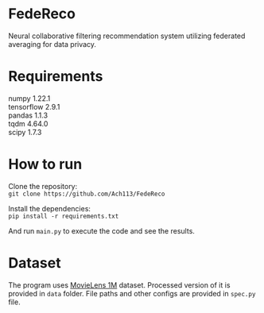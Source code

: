 # FedeReco
Neural collaborative filtering recommendation system utilizing federated averaging for data privacy. 
# Requirements
numpy 1.22.1 \
tensorflow 2.9.1 \
pandas 1.1.3 \
tqdm 4.64.0 \
scipy 1.7.3 
# How to run
Clone the repository:\
`git clone https://github.com/Ach113/FedeReco` 

Install the dependencies: \
`pip install -r requirements.txt`

And run `main.py` to execute the code and see the results.
    
# Dataset
The program uses [MovieLens 1M](https://grouplens.org/datasets/movielens/1m/) dataset. Processed version of it is provided in `data` folder. File paths and other configs are provided in `spec.py` file.
